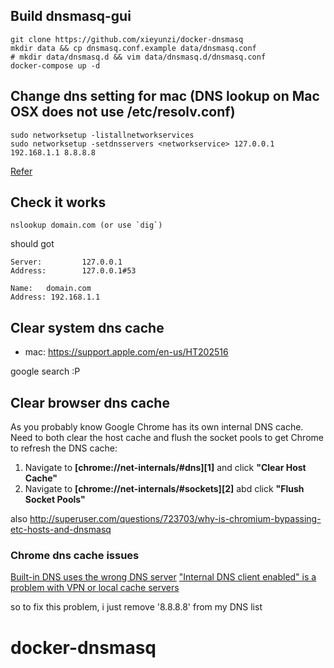 Build dnsmasq-gui
-----------------

    git clone https://github.com/xieyunzi/docker-dnsmasq
    mkdir data && cp dnsmasq.conf.example data/dnsmasq.conf
    # mkdir data/dnsmasq.d && vim data/dnsmasq.d/dnsmasq.conf
    docker-compose up -d

Change dns setting for mac (DNS lookup on Mac OSX does not use /etc/resolv.conf)
--------------------------------------------------------------------------------

    sudo networksetup -listallnetworkservices
    sudo networksetup -setdnsservers <networkservice> 127.0.0.1 192.168.1.1 8.8.8.8

[Refer](http://serverfault.com/questions/478534/how-is-dns-lookup-configured-for-osx-mountain-lion)

Check it works
--------------

    nslookup domain.com (or use `dig`)

should got

    Server:         127.0.0.1
    Address:        127.0.0.1#53

    Name:   domain.com
    Address: 192.168.1.1

Clear system dns cache
----------------------

- mac: https://support.apple.com/en-us/HT202516

google search :P

Clear browser dns cache
-----------------------

As you probably know Google Chrome has its own internal DNS cache.
Need to both clear the host cache and flush the socket pools to get Chrome to refresh the DNS cache:

1. Navigate to **[chrome://net-internals/#dns][1]** and click **"Clear Host Cache"**
2. Navigate to **[chrome://net-internals/#sockets][2]** abd click **"Flush Socket Pools"**

also http://superuser.com/questions/723703/why-is-chromium-bypassing-etc-hosts-and-dnsmasq

### Chrome dns cache issues

[Built-in DNS uses the wrong DNS server](https://bugs.chromium.org/p/chromium/issues/detail?id=171346)
["Internal DNS client enabled" is a problem with VPN or local cache servers](https://bugs.chromium.org/p/chromium/issues/detail?id=472221)

so to fix this problem, i just remove '8.8.8.8' from my DNS list
# docker-dnsmasq
